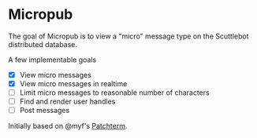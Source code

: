 # Micropub

The goal of Micropub is to view a "micro" message type on the Scuttlebot distributed database.

A few implementable goals

- [x] View micro messages
- [x] View micro messages in realtime
- [ ] Limit micro messages to reasonable number of characters
- [ ] Find and render user handles
- [ ] Post messages

Initially based on @myf's [Patchterm](https://github.com/myf/patchterm).

